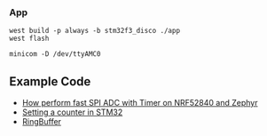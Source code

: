 ### App

```
west build -p always -b stm32f3_disco ./app
west flash
```

```
minicom -D /dev/ttyAMC0
```

## Example Code
- [How perform fast SPI ADC with Timer on NRF52840 and Zephyr](https://devzone.nordicsemi.com/f/nordic-q-a/103730/how-perform-fast-spi-adc-with-timer-on-nrf52840-and-zephyr)
- [Setting a counter in STM32](https://github.com/zephyrproject-rtos/zephyr/discussions/47033)
- [RingBuffer](https://github.com/Crazy-Geeks/RingBuffer/blob/main/example.c)